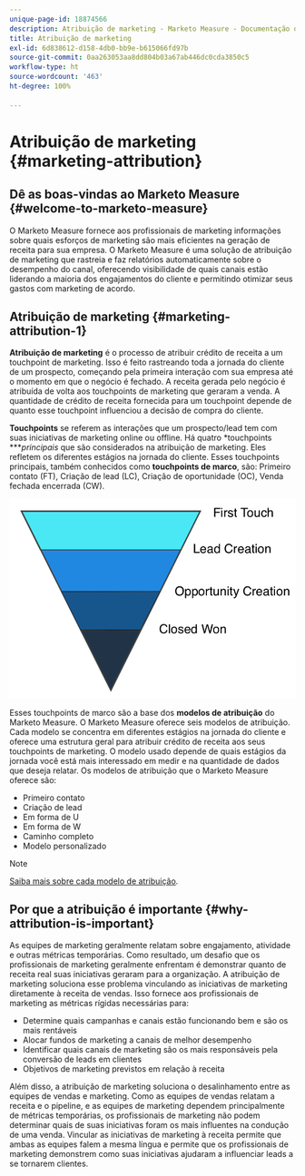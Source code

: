 ```yaml
---
unique-page-id: 18874566
description: Atribuição de marketing - Marketo Measure - Documentação do produto
title: Atribuição de marketing
exl-id: 6d838612-d158-4db0-bb9e-b615066fd97b
source-git-commit: 0aa263053aa8dd804b03a67ab446dc0cda3850c5
workflow-type: ht
source-wordcount: '463'
ht-degree: 100%

---
```


# Atribuição de marketing {#marketing-attribution}

## Dê as boas-vindas ao Marketo Measure {#welcome-to-marketo-measure}

O Marketo Measure fornece aos profissionais de marketing informações sobre quais esforços de marketing são mais eficientes na geração de receita para sua empresa. O Marketo Measure é uma solução de atribuição de marketing que rastreia e faz relatórios automaticamente sobre o desempenho do canal, oferecendo visibilidade de quais canais estão liderando a maioria dos engajamentos do cliente e permitindo otimizar seus gastos com marketing de acordo.

## Atribuição de marketing {#marketing-attribution-1}

**Atribuição de marketing** é o processo de atribuir crédito de receita a um touchpoint de marketing. Isso é feito rastreando toda a jornada do cliente de um prospecto, começando pela primeira interação com sua empresa até o momento em que o negócio é fechado. A receita gerada pelo negócio é atribuída de volta aos touchpoints de marketing que geraram a venda. A quantidade de crédito de receita fornecida para um touchpoint depende de quanto esse touchpoint influenciou a decisão de compra do cliente.

**Touchpoints** se referem as interações que um prospecto/lead tem com suas iniciativas de marketing online ou offline. Há quatro *touchpoints ****principais* que são considerados na atribuição de marketing. Eles refletem os diferentes estágios na jornada do cliente. Esses touchpoints principais, também conhecidos como **touchpoints de marco**, são: Primeiro contato (FT), Criação de lead (LC), Criação de oportunidade (OC), Venda fechada encerrada (CW).

![](assets/1.png)

Esses touchpoints de marco são a base dos **modelos de atribuição** do Marketo Measure. O Marketo Measure oferece seis modelos de atribuição. Cada modelo se concentra em diferentes estágios na jornada do cliente e oferece uma estrutura geral para atribuir crédito de receita aos seus touchpoints de marketing. O modelo usado depende de quais estágios da jornada você está mais interessado em medir e na quantidade de dados que deseja relatar. Os modelos de atribuição que o Marketo Measure oferece são:

* Primeiro contato
* Criação de lead
* Em forma de U
* Em forma de W
* Caminho completo
* Modelo personalizado

>[!NOTE]
>
>[Saiba mais sobre cada modelo de atribuição](/help/introduction-to-marketo-measure/overview-resources/marketo-measure-attribution-models.md).

## Por que a atribuição é importante {#why-attribution-is-important}

As equipes de marketing geralmente relatam sobre engajamento, atividade e outras métricas temporárias. Como resultado, um desafio que os profissionais de marketing geralmente enfrentam é demonstrar quanto de receita real suas iniciativas geraram para a organização. A atribuição de marketing soluciona esse problema vinculando as iniciativas de marketing diretamente à receita de vendas. Isso fornece aos profissionais de marketing as métricas rígidas necessárias para:

* Determine quais campanhas e canais estão funcionando bem e são os mais rentáveis
* Alocar fundos de marketing a canais de melhor desempenho
* Identificar quais canais de marketing são os mais responsáveis pela conversão de leads em clientes
* Objetivos de marketing previstos em relação à receita

Além disso, a atribuição de marketing soluciona o desalinhamento entre as equipes de vendas e marketing. Como as equipes de vendas relatam a receita e o pipeline, e as equipes de marketing dependem principalmente de métricas temporárias, os profissionais de marketing não podem determinar quais de suas iniciativas foram os mais influentes na condução de uma venda. Vincular as iniciativas de marketing à receita permite que ambas as equipes falem a mesma língua e permite que os profissionais de marketing demonstrem como suas iniciativas ajudaram a influenciar leads a se tornarem clientes.
